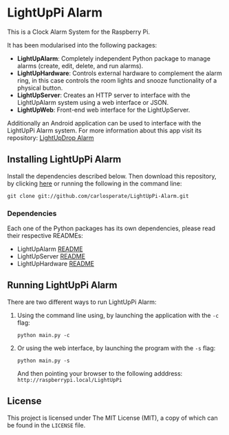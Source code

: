 # LightUpPi Alarm

This is a Clock Alarm System for the Raspberry Pi.

It has been modularised into the following packages:
* __LightUpAlarm__: Completely independent Python package to manage alarms (create, edit, delete, and run alarms).
* __LightUpHardware__: Controls external hardware to complement the alarm ring, in this case controls the room lights and snooze functionality of a physical button.
* __LightUpServer__: Creates an HTTP server to interface with the LightUpAlarm system using a web interface or JSON.
* __LightUpWeb__: Front-end web interface for the LightUpServer. 

Additionally an Android application can be used to interface with the LightUpPi Alarm system. For more information about this app visit its repository: [LightUpDrop Alarm](https://github.com/carlosperate/LightUpDroid-Alarm)

## Installing LightUpPi Alarm

Install the dependencies described below. Then download this repository, by clicking [here](https://github.com/carlosperate/LightUpPi-Alarm/archive/master.zip) or running the following in the command line:

```
git clone git://github.com/carlosperate/LightUpPi-Alarm.git
```


### Dependencies
Each one of the Python packages has its own dependencies, please read their respective READMEs:
* LightUpAlarm [README](https://github.com/carlosperate/LightUpPi-Alarm/blob/master/LightUpAlarm/README.md)
* LightUpServer [README](https://github.com/carlosperate/LightUpPi-Alarm/blob/master/LightUpServer/README.md)
* LightUpHardware [README](https://github.com/carlosperate/LightUpPi-Alarm/blob/master/LightUpHardware/README.md)


## Running LightUpPi Alarm
There are two different ways to run LightUpPi Alarm:
1. Using the command line using, by launching the application with the `-c` flag:
   ```
   python main.py -c
   ```

2. Or using the web interface, by launching the program with the `-s` flag:
   ```
   python main.py -s
   ```
   And then pointing your browser to the following adddress: ` http://raspberrypi.local/LightUpPi `


## License
This project is licensed under The MIT License (MIT), a copy of which can be found in the `LICENSE` file.
